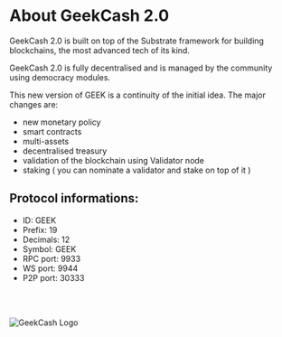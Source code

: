 # About GeekCash 2.0

GeekCash 2.0 is built on top of the Substrate framework for building blockchains, the most advanced tech of its kind.

GeekCash 2.0 is fully decentralised and is managed by the community using democracy modules.

This new version of GEEK is a continuity of the initial idea. 
The major changes are:

- new monetary policy
- smart contracts
- multi-assets
- decentralised treasury
- validation of the blockchain using Validator node
- staking ( you can nominate a validator and stake on top of it )

## Protocol informations:
- ID: GEEK
- Prefix: 19
- Decimals: 12
- Symbol: GEEK
- RPC port: 9933
- WS port: 9944
- P2P port: 30333


<br></br>

![GeekCash Logo](https://i.imgur.com/dfxbZDO.png)



